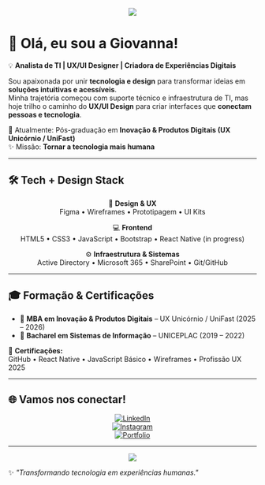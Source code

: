 <!-- Banner criativo -->
<p align="center">
  <img src="https://capsule-render.vercel.app/api?type=waving&color=7c3aed&height=150&section=header&text=Giovanna%20Rodrigues&fontSize=40&fontColor=ffffff&animation=twinkling" />
</p>

# 👋 Olá, eu sou a Giovanna!

💡 **Analista de TI | UX/UI Designer | Criadora de Experiências Digitais**

Sou apaixonada por unir **tecnologia e design** para transformar ideias em **soluções intuitivas e acessíveis**.  
Minha trajetória começou com suporte técnico e infraestrutura de TI, mas hoje trilho o caminho do **UX/UI Design** para criar interfaces que **conectam pessoas e tecnologia**.  

🎯 Atualmente: Pós-graduação em **Inovação & Produtos Digitais (UX Unicórnio / UniFast)**  
✨ Missão: **Tornar a tecnologia mais humana**

---

## 🛠️ Tech + Design Stack

<div align="center">

🎨 **Design & UX**  
Figma • Wireframes • Prototipagem • UI Kits  

💻 **Frontend**  
HTML5 • CSS3 • JavaScript • Bootstrap • React Native (in progress)  

⚙️ **Infraestrutura & Sistemas**  
Active Directory • Microsoft 365 • SharePoint • Git/GitHub  

</div>

---

## 🎓 Formação & Certificações

- 📍 **MBA em Inovação & Produtos Digitais** – UX Unicórnio / UniFast (2025 – 2026)  
- 📍 **Bacharel em Sistemas de Informação** – UNICEPLAC (2019 – 2022)  

🏅 **Certificações:**  
GitHub • React Native • JavaScript Básico • Wireframes • Profissão UX 2025  

---

## 🌐 Vamos nos conectar!

<div align="center">

[![LinkedIn](https://img.shields.io/badge/-LinkedIn-0A66C2?style=for-the-badge&logo=linkedin&logoColor=white)](https://www.linkedin.com/in/giovanna-rs/)  
[![Instagram](https://img.shields.io/badge/-Instagram-E4405F?style=for-the-badge&logo=instagram&logoColor=white)](https://www.instagram.com/rds_gio)  
[![Portfolio](https://img.shields.io/badge/-Portfolio-000000?style=for-the-badge&logo=vercel&logoColor=white)]()  

</div>

---

<p align="center">
  <img src="https://capsule-render.vercel.app/api?type=waving&color=7c3aed&height=100&section=footer" />
</p>

✨ *"Transformando tecnologia em experiências humanas."*
